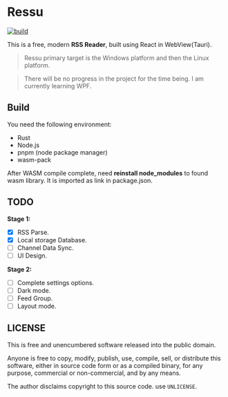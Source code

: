 # Ressu

[![build](https://github.com/sdttttt/ressu/actions/workflows/build.yml/badge.svg?branch=master)](https://github.com/sdttttt/ressu/actions/workflows/build.yml)

This is a free, modern **RSS Reader**, built using React in WebView(Tauri).


> Ressu primary target is the Windows platform and then the Linux platform.

>  There will be no progress in the project for the time being. I am currently learning WPF.

## Build

You need the following environment:

- Rust
- Node.js
- pnpm (node package manager)
- wasm-pack

After WASM compile complete, need **reinstall node_modules** to found wasm library. It is imported as link in package.json.

## TODO

**Stage 1:**

- [x] RSS Parse.
- [x] Local storage Database.
- [ ] Channel Data Sync.
- [ ] UI Design.

**Stage 2:**

- [ ] Complete settings options. 
- [ ] Dark mode.
- [ ] Feed Group.
- [ ] Layout mode.

## LICENSE

This is free and unencumbered software released into the public domain.

Anyone is free to copy, modify, publish, use, compile, sell, or distribute this software, either in source code form or as a compiled binary, for any purpose, commercial or non-commercial, and by any means.

The author disclaims copyright to this source code. use `UNLICENSE`.
